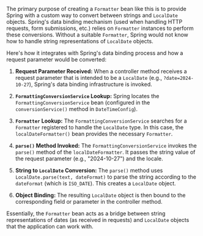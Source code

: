 The primary purpose of creating a `Formatter` bean like this is to provide Spring with a custom way to convert between strings and `LocalDate` objects. Spring's data binding mechanism (used when handling HTTP requests, form submissions, etc.) relies on `Formatter` instances to perform these conversions. Without a suitable `Formatter`, Spring would not know how to handle string representations of `LocalDate` objects.

Here's how it integrates with Spring's data binding process and how a request parameter would be converted:

1. **Request Parameter Received:** When a controller method receives a request parameter that is intended to be a `LocalDate` (e.g., `?date=2024-10-27`), Spring's data binding infrastructure is invoked.

2. **`FormattingConversionService` Lookup:** Spring locates the `FormattingConversionService` bean (configured in the `conversionService()` method in `DateTimeConfig`).

3. **`Formatter` Lookup:** The `FormattingConversionService` searches for a `Formatter` registered to handle the `LocalDate` type. In this case, the `localDateFormatter()` bean provides the necessary `Formatter`.

4. **`parse()` Method Invoked:** The `FormattingConversionService` invokes the `parse()` method of the `localDateFormatter`. It passes the string value of the request parameter (e.g., "2024-10-27") and the locale.

5. **String to `LocalDate` Conversion:** The `parse()` method uses `LocalDate.parse(text, dateFormat)` to parse the string according to the `dateFormat` (which is `ISO_DATE`). This creates a `LocalDate` object.

6. **Object Binding:** The resulting `LocalDate` object is then bound to the corresponding field or parameter in the controller method.

Essentially, the `Formatter` bean acts as a bridge between string representations of dates (as received in requests) and `LocalDate` objects that the application can work with.